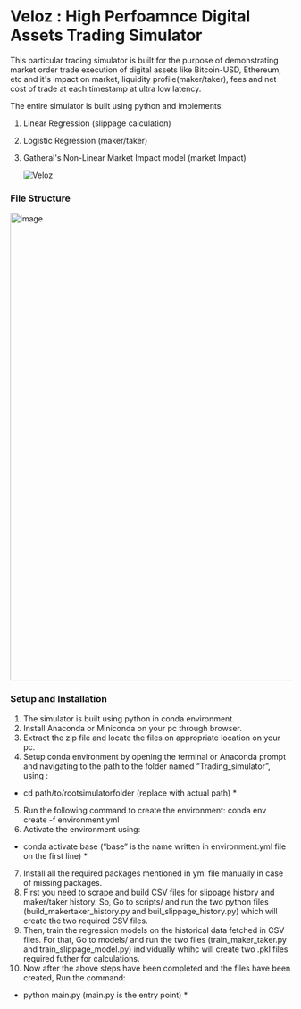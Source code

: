 # Veloz : High Perfoamnce Digital Assets Trading Simulator
This particular trading simulator is built for the purpose of demonstrating market order trade execution of digital assets like Bitcoin-USD, Ethereum, etc and it's impact on market, liquidity profile(maker/taker), fees and net cost of trade at each timestamp at ultra low latency.

The entire simulator is built using python and implements:
1. Linear Regression (slippage calculation)
2. Logistic Regression (maker/taker)
3. Gatheral's Non-Linear Market Impact model (market Impact)

   ![Veloz](https://github.com/user-attachments/assets/dbffcca0-c10b-4345-984b-dec9f09e6e99)


### File Structure
<img width="838" alt="image" src="https://github.com/user-attachments/assets/f11afef6-f1bf-4c22-8a58-c94ef204938c" />

### Setup and Installation
1. The simulator is built using python in conda environment.
2. Install Anaconda or Miniconda on your pc through browser.
3. Extract the zip file and locate the files on appropriate location on your pc.
4. Setup conda environment by opening the terminal or Anaconda prompt and navigating
to the path to the folder named “Trading_simulator”, using :
* cd path/to/rootsimulatorfolder (replace with actual path) *
5. Run the following command to create the environment:
conda env create -f environment.yml
6. Activate the environment using:
* conda activate base (“base” is the name written in environment.yml file on the first line) *
7. Install all the required packages mentioned in yml file manually in case of missing packages.
8. First you need to scrape and build CSV files for slippage history and maker/taker history. So, Go to scripts/ and run the two python files (build_makertaker_history.py and buil_slippage_history.py) which will create the two required CSV files.
9. Then, train the regression models on the historical data fetched in CSV files. For that, Go to models/ and run the two files (train_maker_taker.py and train_slippage_model.py) individually whihc will create two .pkl files required futher for calculations.
8. Now after the above steps have been completed and the files have been created, Run the command:
* python main.py (main.py is the entry point) *

